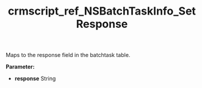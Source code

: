 ﻿---
title: crmscript_ref_NSBatchTaskInfo_SetResponse
description: NSBatchTaskInfo.SetResponse(String response)
intellisense: NSBatchTaskInfo.SetResponse
keywords: NSBatchTaskInfo, GetResponse
so.topic: reference
---

Maps to the response field in the batchtask table.

**Parameter:** 
 - **response** String

